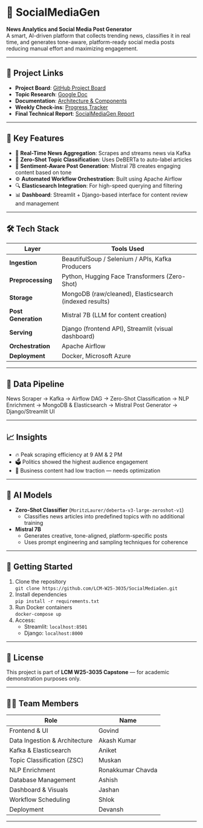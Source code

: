 # 📰 SocialMediaGen

**News Analytics and Social Media Post Generator**  
A smart, AI-driven platform that collects trending news, classifies it in real time, and generates tone-aware, platform-ready social media posts reducing manual effort and maximizing engagement.

---

## 🔗 Project Links

- **Project Board**: [GitHub Project Board](https://github.com/users/Akash1820/projects/3)
- **Topic Research**: [Google Doc](https://docs.google.com/document/d/1D-LyJlgpkWVJfpK2zqVApjrac3kLk9V9ZJU0Oea3AWQ/edit?usp=sharing)
- **Documentation**: [Architecture & Components](https://docs.google.com/document/d/1GJD3quzE5uT2W5Tc6nIscqC0jW9xEHw037UtIlK0W24/edit?usp=sharing)
- **Weekly Check-ins**: [Progress Tracker](https://docs.google.com/document/d/1h99VUvIlSyL6-47WVe66zkC2z7ib8frbYlsOBPSmdSc/edit?usp=sharing)
- **Final Technical Report**: [SocialMediaGen Report](https://docs.google.com/document/d/1myer_vojVGAglHs21oU6DKHmsSWygdL8US48OoY1ICw/edit?usp=sharing)

---

## 🧩 Key Features

- 🔄 **Real-Time News Aggregation**: Scrapes and streams news via Kafka
- 🧠 **Zero-Shot Topic Classification**: Uses DeBERTa to auto-label articles
- 💬 **Sentiment-Aware Post Generation**: Mistral 7B creates engaging content based on tone
- ⚙️ **Automated Workflow Orchestration**: Built using Apache Airflow
- 🔍 **Elasticsearch Integration**: For high-speed querying and filtering
- 📊 **Dashboard**: Streamlit + Django-based interface for content review and management

---

## 🛠️ Tech Stack

| Layer                  | Tools Used                                               |
|------------------------|----------------------------------------------------------|
| **Ingestion**          | BeautifulSoup / Selenium / APIs, Kafka Producers         |
| **Preprocessing**      | Python, Hugging Face Transformers (Zero-Shot)            |
| **Storage**            | MongoDB (raw/cleaned), Elasticsearch (indexed results)   |
| **Post Generation**    | Mistral 7B (LLM for content creation)                    |
| **Serving**            | Django (frontend API), Streamlit (visual dashboard)      |
| **Orchestration**      | Apache Airflow                                           |
| **Deployment**         | Docker, Microsoft Azure                                  |

---

## 🔄 Data Pipeline

News Scraper → Kafka → Airflow DAG → Zero-Shot Classification → NLP Enrichment → MongoDB & Elasticsearch → Mistral Post Generator → Django/Streamlit UI


---

## 📈 Insights

- 🔥 Peak scraping efficiency at 9 AM & 2 PM
- 🗳️ Politics showed the highest audience engagement
- 💼 Business content had low traction — needs optimization

---

## 🧪 AI Models

- **Zero-Shot Classifier** (`MoritzLaurer/deberta-v3-large-zeroshot-v1`)
  - Classifies news articles into predefined topics with no additional training
- **Mistral 7B**
  - Generates creative, tone-aligned, platform-specific posts
  - Uses prompt engineering and sampling techniques for coherence

---

## 🚀 Getting Started

1. Clone the repository  
   `git clone https://github.com/LCM-W25-3035/SocialMediaGen.git`
2. Install dependencies  
   `pip install -r requirements.txt`
3. Run Docker containers  
   `docker-compose up`
4. Access:
   - Streamlit: `localhost:8501`
   - Django: `localhost:8000`

---

## 📄 License

This project is part of **LCM W25-3035 Capstone** — for academic demonstration purposes only.

---

## 👩‍💻 Team Members

| Role | Name |
|------|------|
| Frontend & UI | Govind |
| Data Ingestion & Architecture | Akash Kumar |
| Kafka & Elasticsearch | Aniket |
| Topic Classification (ZSC) | Muskan |
| NLP Enrichment | Ronakkumar Chavda |
| Database Management | Ashish |
| Dashboard & Visuals | Jashan |
| Workflow Scheduling | Shlok |
| Deployment | Devansh |

---



